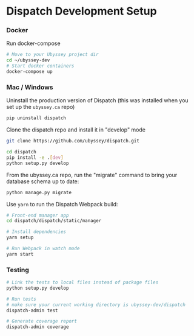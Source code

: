 # Dispatch Development Setup

### Docker

Run docker-compose

```bash
# Move to your Ubyssey project dir
cd ~/ubyssey-dev
# Start docker containers
docker-compose up
```

### Mac / Windows

Uninstall the production version of Dispatch \(this was installed when you set up the `ubyssey.ca` repo\)

```bash
pip uninstall dispatch
```

Clone the dispatch repo and install it in "develop" mode

```bash
git clone https://github.com/ubyssey/dispatch.git

cd dispatch
pip install -e .[dev]
python setup.py develop
```

From the ubyssey.ca repo, run the "migrate" command to bring your database schema up to date:

```bash
python manage.py migrate
```

Use `yarn` to run the Dispatch Webpack build:

```bash
# Front-end manager app
cd dispatch/dispatch/static/manager

# Install dependencies
yarn setup

# Run Webpack in watch mode
yarn start
```


### Testing

```bash
# Link the tests to local files instead of package files
python setup.py develop

# Run tests
# make sure your current working directory is ubyssey-dev/dispatch
dispatch-admin test

# Generate coverage report
dispatch-admin coverage
```


